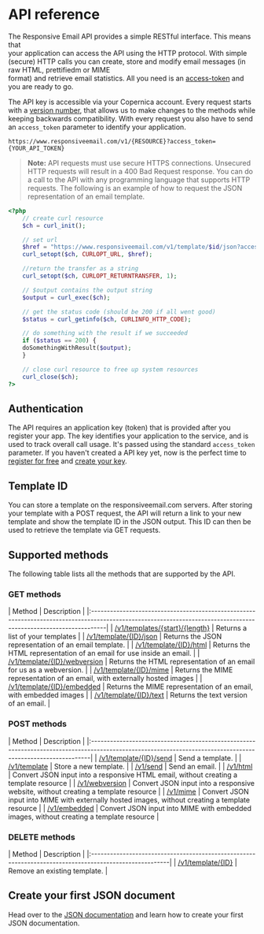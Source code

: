 # API reference
The Responsive Email API provides a simple RESTful interface. This means that  
your application can access the API using the HTTP protocol. With simple (secure) 
HTTP calls you can create, store and modify email messages (in raw HTML, prettifiedm or MIME  
format) and retrieve email statistics. All you need is an 
[access-token](https://www.responsiveemail.com/app/#/admin/configuration/api/rest-token) and you are ready to go. 

The API key is accessible via your Copernica account. Every request 
starts with a [version number](../api/versions), 
that allows us to make changes to the methods while keeping backwards 
compatibility. With every request you also have to send an `access_token` 
parameter to identify your application.

```
https://www.responsiveemail.com/v1/{RESOURCE}?access_token={YOUR_API_TOKEN}
```

> **Note:** API requests must use secure HTTPS connections. Unsecured HTTP 
requests will result in a 400 Bad Request response. You can do a call to the API 
with any programming language that supports HTTP requests. The following is an 
example of how to request the JSON representation of an email template.

```php
<?php
	// create curl resource
	$ch = curl_init();

	// set url
	$href = "https://www.responsiveemail.com/v1/template/$id/json?access_token=$token";
	curl_setopt($ch, CURLOPT_URL, $href);

	//return the transfer as a string
	curl_setopt($ch, CURLOPT_RETURNTRANSFER, 1);

	// $output contains the output string
	$output = curl_exec($ch);

	// get the status code (should be 200 if all went good)
	$status = curl_getinfo($ch, CURLINFO_HTTP_CODE);

	// do something with the result if we succeeded
	if ($status == 200) {
	doSomethingWithResult($output);
	}

	// close curl resource to free up system resources
	curl_close($ch);
?>
```

## Authentication
The API requires an application key (token) that is provided after you register 
your app. The key identifies your application to the service, and is used to 
track overall call usage. It's passed using the standard `access_token` parameter. 
If you haven't created a API key yet, now is the perfect time to 
[register for free](/app/#/menu/register "register for free") 
and [create your key](/app/#/admin/responsive-api "create your key").

## Template ID
You can store a template on the responsiveemail.com servers. After storing your 
template with a POST request, the API will return a link to your new template 
and show the template ID in the JSON output. This ID can then be used to 
retrieve the template via GET requests.

## Supported methods
The following table lists all the methods that are supported by the API.

### GET methods

| Method | Description                                                                                                                                             |
|:-----------------------------------------------------------------------------------------------------------------------------------------------------------------|
| [/v1/templates/{start}/{length}](../api/get-templates/) | Returns a list of your templates                                                                       |
| [/v1/template/{ID}/json](../api/get-template-json) | Returns the JSON representation of an email template.                                                       |
| [/v1/template/{ID}/html](../api/get-template-html) | Returns the HTML representation of an email for use inside an email.                                        |
| [/v1/template/{ID}/webversion](../api/get-template-webversion) | Returns the HTML representation of an email for us as a webversion.                             |
| [/v1/template/{ID}/mime](../api/get-template-mime) | Returns the MIME representation of an email, with externally hosted images                                  |
| [/v1/template/{ID}/embedded](../api/get-template-embedded) | Returns the MIME representation of an email, with embedded images                                   |
| [/v1/template/{ID}/text](../api/get-template-text) | Returns the text version of an email.                                                                       |

### POST methods

| Method | Description                                                                                                                                        |
|:------------------------------------------------------------------------------------------------------------------------------------------------------------|
| [/v1/template/{ID}/send](../api/post-template-send) | Send a template.                                                                                      |
| [/v1/template](../api/post-template) | Store a new template.                                                                                                |
| [/v1/send](../api/post-send) | Send an email.                                                                                                               |
| [/v1/html](../api/post-html) | Convert JSON input into a responsive HTML email, without creating a template resource                                        |
| [/v1/webversion](../api/post-webversion) | Convert JSON input into a responsive website, without creating a template resource                               |
| [/v1/mime](../api/post-mime) | Convert JSON input into MIME with externally hosted images, without creating a template resource                             |
| [/v1/embedded](../api/post-embedded) | Convert JSON input into MIME with embedded images, without creating a template resource                              |

### DELETE methods

| Method | Description                                                                                   |
|:-------------------------------------------------------------------------------------------------------|
| [/v1/template/{ID}](../api/delete-template) | Remove an existing template.                             |

## Create your first JSON document
Head over to the [JSON documentation](../json/introduction "JSON documentation") and learn how to create your first JSON documentation.
